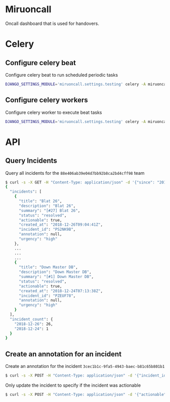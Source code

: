 Miruoncall
==========

Oncall dashboard that is used for handovers.

# Celery

## Configure celery beat

Configure celery beat to run scheduled periodic tasks

```bash
DJANGO_SETTINGS_MODULE='miruoncall.settings.testing' celery -A miruoncall beat -l debug --max-interval 60
```

## Configure celery workers

Configure celery worker to execute beat tasks

```bash
DJANGO_SETTINGS_MODULE='miruoncall.settings.testing' celery -A miruoncall worker -l debug
```

# API

## Query Incidents

Query all incidents for the `88e406ab39e04d7bb92b8ca2bd4cff98` team

```bash
$ curl -s -X GET -H "Content-Type: application/json" -d '{"since": "2018-12-20", "until": "2018-12-30"}' http://127.0.0.1:8000/incidents/88e406ab39e04d7bb92b8ca2bd4cff98  | jq .
{
  "incidents": [
    {
      "title": "Blat 26",
      "description": "Blat 26",
      "summary": "[#27] Blat 26",
      "status": "resolved",
      "actionable": true,
      "created_at": "2018-12-26T09:04:41Z",
      "incident_id": "PS2NK9B",
      "annotation": null,
      "urgency": "high"
    },
    ...
    ...
    ...
    {
      "title": "Down Master DB",
      "description": "Down Master DB",
      "summary": "[#1] Down Master DB",
      "status": "resolved",
      "actionable": true,
      "created_at": "2018-12-24T07:13:38Z",
      "incident_id": "PZEUF78",
      "annotation": null,
      "urgency": "high"
    }
  ],
  "incident_count": {
    "2018-12-26": 26,
    "2018-12-24": 1
  }
}
```

## Create an annotation for an incident

Create an annotation for the incident `3cec1b1c-9fa5-4943-baec-b81c65b801b1`

```bash
$ curl -s -X POST -H "Content-Type: application/json" -d '{"incident_ids": "3cec1b1c-9fa5-4943-baec-b81c65b801b1", "annotation": "This is a simple annotation", "actionable": true}' http://127.0.0.1:8000/incidents/88e406ab39e04d7bb92b8ca2bd4cff98
```

Only update the incident to specify if the incident was actionable

```bash
$ curl -s -X POST -H "Content-Type: application/json" -d '{"actionable": true}' http://127.0.0.1:8000/incidents/88e406ab39e04d7bb92b8ca2bd4cff98
```
